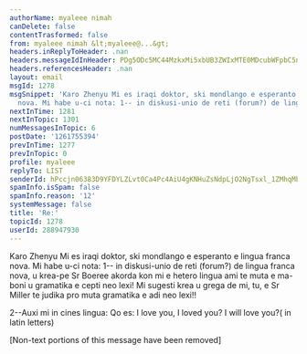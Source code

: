 ```yaml
---
authorName: myaleee nimah
canDelete: false
contentTrasformed: false
from: myaleee nimah &lt;myaleee@...&gt;
headers.inReplyToHeader: .nan
headers.messageIdInHeader: PDg5ODc5MC44MzkxMi5xbUB3ZWIxMTE0MDcubWFpbC5ncTEueWFob28uY29tPg==
headers.referencesHeader: .nan
layout: email
msgId: 1278
msgSnippet: 'Karo Zhenyu Mi es iraqi doktor, ski mondlango e esperanto e lingua franca
  nova. Mi habe u-ci nota: 1-- in diskusi-unio de reti (forum?) de lingua franca nova,'
nextInTime: 1281
nextInTopic: 1301
numMessagesInTopic: 6
postDate: '1261755394'
prevInTime: 1277
prevInTopic: 0
profile: myaleee
replyTo: LIST
senderId: hPccjn06383D9YFDYLZLvt0Ca4Pc4AiU4gKNHuZsNdpLjO2NgTsxl_1ZMhqMbHekqYC0zSmbXMnlWNOIQpwbamGNNWdjUzdO
spamInfo.isSpam: false
spamInfo.reason: '12'
systemMessage: false
title: 'Re:'
topicId: 1278
userId: 288947930
---
```


Karo Zhenyu
Mi es iraqi doktor, ski mondlango e esperanto e lingua franca nova. Mi habe u-ci nota:
1-- in diskusi-unio de reti (forum?) de lingua franca nova, u krea-pe Sr Boeree akorda kon mi e hetero lingua ami te muta e ma-boni u gramatika e cepti neo lexi! Mi sugesti  krea u grega de mi, tu, e Sr Miller te judika pro muta gramatika e adi neo  lexi!!

2--Auxi mi in cines lingua: Qo es:  I love  you, I loved you? I will love you?( in latin letters)



      

[Non-text portions of this message have been removed]


